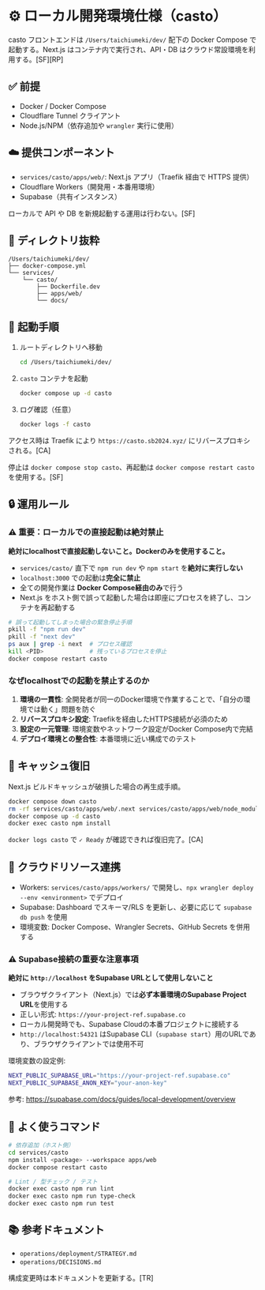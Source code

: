 # ⚙️ ローカル開発環境仕様（casto）

casto フロントエンドは `/Users/taichiumeki/dev/` 配下の Docker Compose で起動する。Next.js はコンテナ内で実行され、API・DB はクラウド常設環境を利用する。[SF][RP]

## ✅ 前提

- Docker / Docker Compose
- Cloudflare Tunnel クライアント
- Node.js/NPM（依存追加や `wrangler` 実行に使用）

## ☁️ 提供コンポーネント

- `services/casto/apps/web/`: Next.js アプリ（Traefik 経由で HTTPS 提供）
- Cloudflare Workers（開発用・本番用環境）
- Supabase（共有インスタンス）

ローカルで API や DB を新規起動する運用は行わない。[SF]

## 🧭 ディレクトリ抜粋

```
/Users/taichiumeki/dev/
├── docker-compose.yml
└── services/
    └── casto/
        ├── Dockerfile.dev
        ├── apps/web/
        └── docs/
```

## 🚀 起動手順

1. ルートディレクトリへ移動
   ```bash
   cd /Users/taichiumeki/dev/
   ```
2. `casto` コンテナを起動
   ```bash
   docker compose up -d casto
   ```
3. ログ確認（任意）
   ```bash
   docker logs -f casto
   ```

アクセス時は Traefik により `https://casto.sb2024.xyz/` にリバースプロキシされる。[CA]

停止は `docker compose stop casto`、再起動は `docker compose restart casto` を使用する。[SF]

## 🔒 運用ルール

### ⚠️ 重要：ローカルでの直接起動は絶対禁止

**絶対にlocalhostで直接起動しないこと。Dockerのみを使用すること。**

- `services/casto/` 直下で `npm run dev` や `npm start` を**絶対に実行しない**
- `localhost:3000` での起動は**完全に禁止**
- 全ての開発作業は **Docker Compose経由のみ**で行う
- Next.js をホスト側で誤って起動した場合は即座にプロセスを終了し、コンテナを再起動する

```bash
# 誤って起動してしまった場合の緊急停止手順
pkill -f "npm run dev"
pkill -f "next dev"
ps aux | grep -i next  # プロセス確認
kill <PID>             # 残っているプロセスを停止
docker compose restart casto
```

### なぜlocalhostでの起動を禁止するのか

1. **環境の一貫性**: 全開発者が同一のDocker環境で作業することで、「自分の環境では動く」問題を防ぐ
2. **リバースプロキシ設定**: Traefikを経由したHTTPS接続が必須のため
3. **設定の一元管理**: 環境変数やネットワーク設定がDocker Compose内で完結
4. **デプロイ環境との整合性**: 本番環境に近い構成でのテスト

## 🧹 キャッシュ復旧

Next.js ビルドキャッシュが破損した場合の再生成手順。

```bash
docker compose down casto
rm -rf services/casto/apps/web/.next services/casto/apps/web/node_modules
docker compose up -d casto
docker exec casto npm install
```

`docker logs casto` で `✓ Ready` が確認できれば復旧完了。[CA]

## 🔗 クラウドリソース連携

- Workers: `services/casto/apps/workers/` で開発し、`npx wrangler deploy --env <environment>` でデプロイ
- Supabase: Dashboard でスキーマ/RLS を更新し、必要に応じて `supabase db push` を使用
- 環境変数: Docker Compose、Wrangler Secrets、GitHub Secrets を併用する

### ⚠️ Supabase接続の重要な注意事項

**絶対に `http://localhost` をSupabase URLとして使用しないこと**

- ブラウザクライアント（Next.js）では**必ず本番環境のSupabase Project URL**を使用する
- 正しい形式: `https://your-project-ref.supabase.co`
- ローカル開発時でも、Supabase Cloudの本番プロジェクトに接続する
- `http://localhost:54321` はSupabase CLI（`supabase start`）用のURLであり、ブラウザクライアントでは使用不可

環境変数の設定例:
```bash
NEXT_PUBLIC_SUPABASE_URL="https://your-project-ref.supabase.co"
NEXT_PUBLIC_SUPABASE_ANON_KEY="your-anon-key"
```

参考: https://supabase.com/docs/guides/local-development/overview

## 🧰 よく使うコマンド

```bash
# 依存追加（ホスト側）
cd services/casto
npm install <package> --workspace apps/web
docker compose restart casto

# Lint / 型チェック / テスト
docker exec casto npm run lint
docker exec casto npm run type-check
docker exec casto npm run test
```

## 📚 参考ドキュメント

- `operations/deployment/STRATEGY.md`
- `operations/DECISIONS.md`

構成変更時は本ドキュメントを更新する。[TR]
